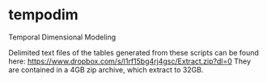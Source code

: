 # tempodim
Temporal Dimensional Modeling

Delimited text files of the tables generated from these scripts can be found here:
https://www.dropbox.com/s/l1rf15bg4rj4gsc/Extract.zip?dl=0
They are contained in a 4GB zip archive, which extract to 32GB.
